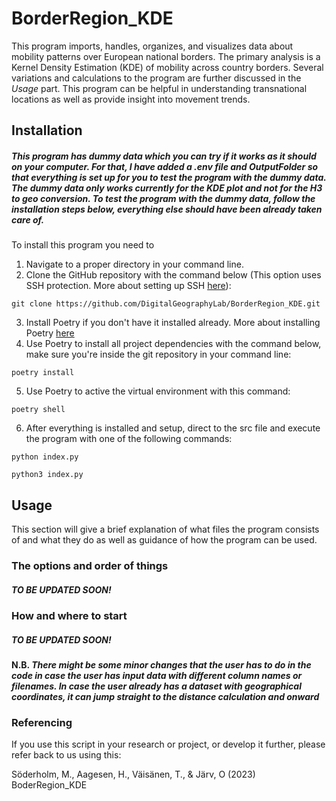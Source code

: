 # BorderRegion_KDE
This program imports, handles, organizes, and visualizes data about mobility patterns over European national borders.
The primary analysis is a Kernel Density Estimation (KDE) of mobility across country borders. Several variations and calculations to the program are further discussed in the *Usage* part. This program can be helpful in understanding transnational locations as well as provide insight into movement trends.

## Installation
##### This program has dummy data which you can try if it works as it should on your computer. For that, I have added a *.env* file and *OutputFolder* so that everything is set up for you to test the program with the dummy data. The dummy data only works currently for the KDE plot and not for the H3 to geo conversion. To test the program with the dummy data, follow the installation steps below, everything else should have been already taken care of. 

To install this program you need to 
1. Navigate to a proper directory in your command line.
2. Clone the GitHub repository with the command below (This option uses SSH protection. More about setting up SSH [here](https://docs.github.com/en/authentication/connecting-to-github-with-ssh/generating-a-new-ssh-key-and-adding-it-to-the-ssh-agent)):
```
git clone https://github.com/DigitalGeographyLab/BorderRegion_KDE.git
```
3. Install Poetry if you don't have it installed already. More about installing Poetry [here](https://python-poetry.org/docs/)
4. Use Poetry to install all project dependencies with the command below, make sure you're inside the git repository in your command line:
```
poetry install
```
5. Use Poetry to active the virtual environment with this command:
```
poetry shell
```
6. After everything is installed and setup, direct to the src file and execute the program with one of the following commands:
```
python index.py 
```
```
python3 index.py
```
   

## Usage

This section will give a brief explanation of what files the program consists of and what they do as well as guidance of how the program can be used. 
 
### The options and order of things

##### TO BE UPDATED SOON!

### How and where to start
 
##### TO BE UPDATED SOON!

#### N.B. *There might be some minor changes that the user has to do in the code in case the user has input data with different column names or filenames. In case the user already has a dataset with geographical coordinates, it can jump straight to the distance calculation and onward* 

### Referencing
If you use this script in your research or project, or develop it further, please refer back to us using this:

Söderholm, M., Aagesen, H., Väisänen, T., & Järv, O (2023) BoderRegion_KDE

